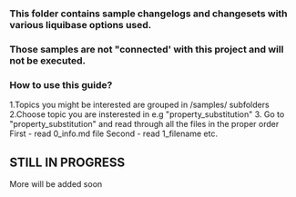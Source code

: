 ### This folder contains sample changelogs and changesets with various liquibase options used.
### Those samples are not "connected' with this project and will not be executed.

### How to use this guide?

1.Topics you might be interested are grouped  in /samples/ subfolders
2.Choose topic you are insterested in e.g "property_substitution"
3. Go to "property_substitution" and read through all the files in the proper order 
First - read 0_info.md file
Second - read 1_filename etc.


## STILL IN PROGRESS ##
More will be added soon



